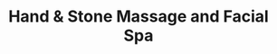 ---
title: "Hand & Stone Massage and Facial Spa"
url: /winter-springs/hand-und-stone-massage-and-facial-spa/
shop: Massage
---